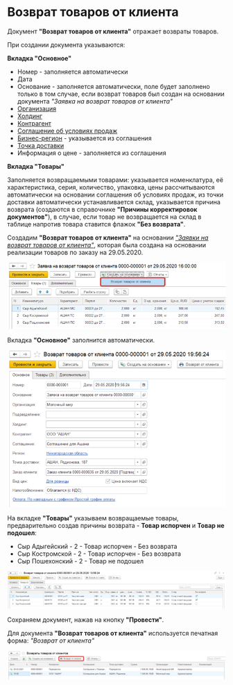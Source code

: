 # Возврат товаров от клиента

Документ **"Возврат товаров от клиента"** отражает возвраты товаров.

При создании документа указываются:

**Вкладка "Основное"**

- Номер - заполняется автоматически
- Дата
- Основание - заполняется автоматически, поле будет заполнено только в том случае, если возврат товаров был создан на основании документа *"Заявка на возврат товаров от клиента"*
- [Организация](../../../CommonInformation/Organization.md)
- [Холдинг](../../../CommonInformation/Holding.md)
- [Контрагент](../../../CommonInformation/Contractor.md)
- [Соглашение об условиях продаж](../Pricing/AgreementsWithContractors.md)
- [Бизнес-регион](../../../CommonInformation/BusinessRegion.md) - указывается из соглашения
- [Точка доставки](../../../CommonInformation/DeliveryPoint.md)
- Информация о цене - заполняется из соглашения

**Вкладка "Товары"**

Заполняется возвращаемыми товарами: указывается номенклатура, её характеристика, серия, количество, упаковка, цены рассчитываются автоматически на основании соглашения об условиях продаж, из точки доставки автоматически устанавливается склад, указывается причина возврата (создаются в справочнике **"Причины корректировок документов"**), в случае, если товар не возвращается на склад в таблице напротив товара ставится флажок **"Без возврата"**.

Создадим **"Возврат товаров от клиента"** на основании [*"Заявки на возврат товаров от клиента"*](RequestForReturnOfProducts.md), которая была создана на основании реализации товаров по заказу на 29.05.2020.

[![1][1]][1]

Вкладка **"Основное"** заполнится автоматически.

[![2][2]][2]

На вкладке **"Товары"** указываем возвращаемые товары, предварительно создав причины возврата - **Товар испорчен** и **Товар не подошел**:

- Сыр Адыгейский - 2 - Товар испорчен - Без возврата
- Сыр Костромской - 2 - Товар испорчен - Без возврата
- Сыр Пошехонский - 2 - Товар не подошел

[![3][3]][3]

Сохраняем документ, нажав на кнопку **"Провести"**.

Для документа **"Возврат товаров от клиента"** используется печатная форма: *"Возврат от клиента"*

[![4][4]][4]

[1]: ReturnOfProductsFromTheCustomer.assets/1.png
[2]: ReturnOfProductsFromTheCustomer.assets/2.png
[3]: ReturnOfProductsFromTheCustomer.assets/3.png
[4]: ReturnOfProductsFromTheCustomer.assets/4.png